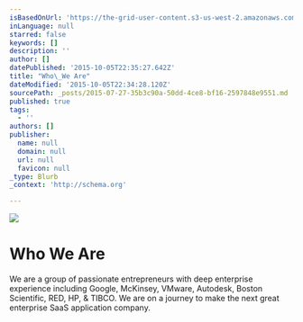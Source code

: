 ```yaml
---
isBasedOnUrl: 'https://the-grid-user-content.s3-us-west-2.amazonaws.com/97bc5b60-d54d-49ce-a1c0-15ef4e7e67e4.jpg'
inLanguage: null
starred: false
keywords: []
description: ''
author: []
datePublished: '2015-10-05T22:35:27.642Z'
title: "Who\_We Are"
dateModified: '2015-10-05T22:34:28.120Z'
sourcePath: _posts/2015-07-27-35b3c90a-50dd-4ce8-bf16-2597848e9551.md
published: true
tags:
  - ''
authors: []
publisher:
  name: null
  domain: null
  url: null
  favicon: null
_type: Blurb
_context: 'http://schema.org'

---
```

![](https://the-grid-user-content.s3-us-west-2.amazonaws.com/97bc5b60-d54d-49ce-a1c0-15ef4e7e67e4.jpg)

# **Who We Are**

We are a group of passionate entrepreneurs with deep enterprise experience including Google, McKinsey, VMware, Autodesk, Boston Scientific, RED, HP, & TIBCO. We are on a journey to make the next great enterprise SaaS application company.